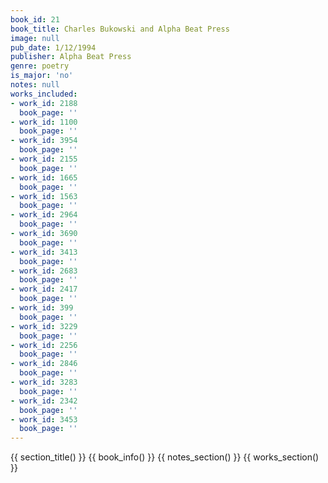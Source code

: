 ```yaml
---
book_id: 21
book_title: Charles Bukowski and Alpha Beat Press
image: null
pub_date: 1/12/1994
publisher: Alpha Beat Press
genre: poetry
is_major: 'no'
notes: null
works_included:
- work_id: 2188
  book_page: ''
- work_id: 1100
  book_page: ''
- work_id: 3954
  book_page: ''
- work_id: 2155
  book_page: ''
- work_id: 1665
  book_page: ''
- work_id: 1563
  book_page: ''
- work_id: 2964
  book_page: ''
- work_id: 3690
  book_page: ''
- work_id: 3413
  book_page: ''
- work_id: 2683
  book_page: ''
- work_id: 2417
  book_page: ''
- work_id: 399
  book_page: ''
- work_id: 3229
  book_page: ''
- work_id: 2256
  book_page: ''
- work_id: 2846
  book_page: ''
- work_id: 3283
  book_page: ''
- work_id: 2342
  book_page: ''
- work_id: 3453
  book_page: ''
---
```


{{ section_title() }}
{{ book_info() }}
{{ notes_section() }}
{{ works_section() }}

